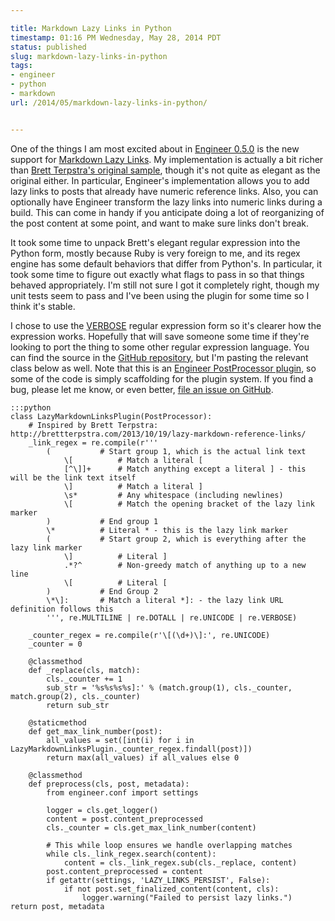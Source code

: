 ```yaml
---

title: Markdown Lazy Links in Python
timestamp: 01:16 PM Wednesday, May 28, 2014 PDT
status: published
slug: markdown-lazy-links-in-python
tags:
- engineer
- python
- markdown
url: /2014/05/markdown-lazy-links-in-python/


---
```


One of the things I am most excited about in [Engineer 0.5.0][1] is the new support for [Markdown Lazy Links][3]. My implementation is actually a bit richer than [Brett Terpstra's original sample][5], though it's not quite as elegant as the original either. In particular, Engineer's implementation allows you to add lazy links to posts that already have numeric reference links. Also, you can optionally have Engineer transform the lazy links into numeric links during a build. This can come in handy if you anticipate doing a lot of reorganizing of the post content at some point, and want to make sure links don't break.

[1]: /2014/05/engineer-v0-5-0-released/
[3]: https://engineer.readthedocs.org/en/master/bundled_plugins.html#lazy-links-plugin
[5]: http://brettterpstra.com/2013/10/19/lazy-markdown-reference-links/

It took some time to unpack Brett's elegant regular expression into the Python form, mostly because Ruby is very foreign to me, and its regex engine has some default behaviors that differ from Python's. In particular, it took some time to figure out exactly what flags to pass in so that things behaved appropriately. I'm still not sure I got it completely right, though my unit tests seem to pass and I've been using the plugin for some time so I think it's stable. 

I chose to use the [VERBOSE][2] regular expression form so it's clearer how the expression works. Hopefully that will save someone some time if they're looking to port the thing to some other regular expression language. You can find the source in the [GitHub repository][4], but I'm pasting the relevant class below as well. Note that this is an [Engineer PostProcessor plugin][6], so some of the code is simply scaffolding for the plugin system. If you find a bug, please let me know, or even better, [file an issue on GitHub][7].

[2]: https://docs.python.org/2/library/re.html#re.VERBOSE
[4]: https://github.com/tylerbutler/engineer/blob/dev/engineer/plugins/bundled.py#L306
[6]: https://engineer.readthedocs.org/en/master/dev/plugins.html#post-processor-plugins
[7]: https://github.com/tylerbutler/engineer/issues

    :::python
    class LazyMarkdownLinksPlugin(PostProcessor):
        # Inspired by Brett Terpstra: http://brettterpstra.com/2013/10/19/lazy-markdown-reference-links/
        _link_regex = re.compile(r'''
            (           # Start group 1, which is the actual link text
                \[          # Match a literal [
                [^\]]+      # Match anything except a literal ] - this will be the link text itself
                \]          # Match a literal ]
                \s*         # Any whitespace (including newlines)
                \[          # Match the opening bracket of the lazy link marker
            )           # End group 1
            \*          # Literal * - this is the lazy link marker
            (           # Start group 2, which is everything after the lazy link marker
                \]          # Literal ]
                .*?^        # Non-greedy match of anything up to a new line
                \[          # Literal [
            )           # End Group 2
            \*\]:       # Match a literal *]: - the lazy link URL definition follows this
            ''', re.MULTILINE | re.DOTALL | re.UNICODE | re.VERBOSE)

        _counter_regex = re.compile(r'\[(\d+)\]:', re.UNICODE)
        _counter = 0

        @classmethod
        def _replace(cls, match):
            cls._counter += 1
            sub_str = '%s%s%s%s]:' % (match.group(1), cls._counter, match.group(2), cls._counter)
            return sub_str

        @staticmethod
        def get_max_link_number(post):
            all_values = set([int(i) for i in LazyMarkdownLinksPlugin._counter_regex.findall(post)])
            return max(all_values) if all_values else 0

        @classmethod
        def preprocess(cls, post, metadata):
            from engineer.conf import settings

            logger = cls.get_logger()
            content = post.content_preprocessed
            cls._counter = cls.get_max_link_number(content)

            # This while loop ensures we handle overlapping matches
            while cls._link_regex.search(content):
                content = cls._link_regex.sub(cls._replace, content)
            post.content_preprocessed = content
            if getattr(settings, 'LAZY_LINKS_PERSIST', False):
                if not post.set_finalized_content(content, cls):
                    logger.warning("Failed to persist lazy links.")
    return post, metadata
    